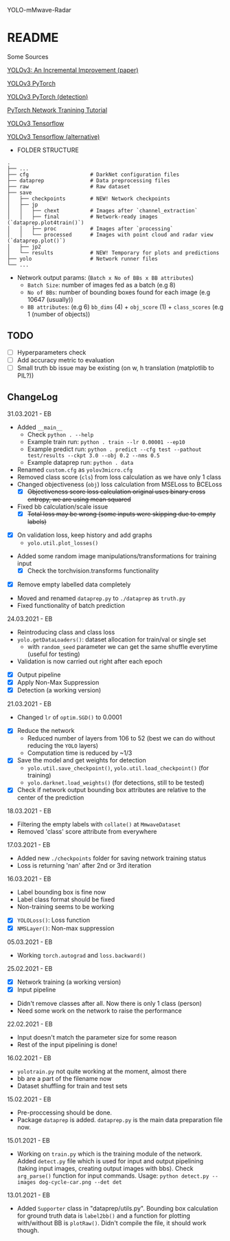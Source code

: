 YOLO-mMwave-Radar

# README

Some Sources

[YOLOv3: An Incremental Improvement (paper)](https://arxiv.org/abs/1804.02767)

[YOLOv3 PyTorch](https://github.com/ecr23xx/yolov3.pytorch/blob/master/src/layers.py)

[YOLOv3 PyTorch (detection)](https://blog.paperspace.com/how-to-implement-a-yolo-object-detector-in-pytorch/)

[PyTorch Network Tranining Tutorial](https://pytorch.org/tutorials/beginner/blitz/cifar10_tutorial.html)

[YOLOv3 Tensorflow](https://github.com/qqwweee/keras-yolo3/blob/master/yolo3/model.py)

[YOLOv3 Tensorflow (alternative)](https://towardsdatascience.com/dive-really-deep-into-yolo-v3-a-beginners-guide-9e3d2666280e)



- FOLDER STRUCTURE
```
.
├── ...
├── cfg                    # DarkNet configuration files
├── dataprep               # Data preprocessing files
├── raw                    # Raw dataset
├── save
│   ├── checkpoints        # NEW! Network checkpoints
│   ├── jp
│   │   ├── chext          # Images after `channel_extraction`
│   │   ├── final          # Network-ready images (`dataprep.plot4train()`)
│   │   ├── proc           # Images after `processing`
│   │   └── processed      # Images with point cloud and radar view (`dataprep.plot()`)
│   ├── jp2
│   └── results            # NEW! Temporary for plots and predictions
├── yolo                   # Network runner files
└── ...
```

- Network output params: (`Batch x No of BBs x BB attributes`)
    - `Batch Size`: number of images fed as a batch (e.g 8)
    - `No of BBs`: number of bounding boxes found for each image (e.g 10647 (usually))
    - `BB attributes`: (e.g 6) `bb_dims` (4) + `obj_score` (1) + `class_scores` (e.g 1 (number of objects)) 

## TODO

- [ ] Hyperparameters check
- [ ] Add accuracy metric to evaluation
- [ ] Small truth bb issue may be existing (on w, h translation (matplotlib to PIL?))

## ChangeLog

31.03.2021 - EB
- Added `__main__`
    - Check `python . --help`
    - Example train run: `python . train --lr 0.00001 --ep10`
    - Example predict run: `python . predict --cfg test --pathout test/results --ckpt 3.0 --obj 0.2 --nms 0.5`
    - Example dataprep run: `python . data`
- Renamed `custom.cfg` as `yolov3micro.cfg`
- Removed class score (`cls`) from loss calculation as we have only 1 class
- Changed objectiveness (`obj`) loss calculation from MSELoss to BCELoss
    - [x] ~~Objectiveness score loss calculation original uses binary cross entropy, we are using mean squared~~
- Fixed bb calculation/scale issue
    - [x] ~~Total loss may be wrong (some inputs were skipping due to empty labels)~~
- [x] On validation loss, keep history and add graphs
    - `yolo.util.plot_losses()`
- Added some random image manipulations/transformations for training input
    - [x] Check the torchvision.transforms functionality
- [x] Remove empty labelled data completely
- Moved and renamed `dataprep.py` to `./dataprep` as `truth.py`
- Fixed functionality of batch prediction

24.03.2021 - EB
- Reintroducing class and class loss
- `yolo.getDataLoaders()`: dataset allocation for train/val or single set
    - with `random_seed` parameter we can get the same shuffle everytime (useful for testing)
- Validation is now carried out right after each epoch
- [x] Output pipeline
- [x] Apply Non-Max Suppression
- [x] Detection (a working version)

21.03.2021 - EB
- Changed `lr` of `optim.SGD()` to 0.0001
- [x] Reduce the network
    - Reduced number of layers from 106 to 52 (best we can do without reducing the `YOLO` layers)
    - Computation time is reduced by ~1/3
- [x] Save the model and get weights for detection
    - `yolo.util.save_checkpoint()`, `yolo.util.load_checkpoint()` (for training)
    - `yolo.darknet.load_weights()` (for detections, still to be tested)
- [x] Check if network output bounding box attributes are relative to the center of the prediction

18.03.2021 - EB
- Filtering the empty labels with `collate()` at `MmwaveDataset`
- Removed 'class' score attribute from everywhere

17.03.2021 - EB
- Added new `./checkpoints` folder for saving network training status
- Loss is returning 'nan' after 2nd or 3rd iteration

16.03.2021 - EB
- Label bounding box is fine now
- Label class format should be fixed
- Non-training seems to be working
- [x] `YOLOLoss()`: Loss function
- [x] `NMSLayer()`: Non-max suppression

05.03.2021 - EB
- Working `torch.autograd` and `loss.backward()`

25.02.2021 - EB
- [x] Network training (a working version)
- [x] Input pipeline
- Didn't remove classes after all. Now there is only 1 class (person)
- Need some work on the network to raise the performance

22.02.2021 - EB
- Input doesn't match the parameter size for some reason
- Rest of the input pipelining is done!

16.02.2021 - EB
- `yolotrain.py` not quite working at the moment, almost there
- bb are a part of the filename now
- Dataset shuffling for train and test sets

15.02.2021 - EB
- Pre-proccessing should be done.
- Package `dataprep` is added. `dataprep.py` is the main data preparation file now.

15.01.2021 - EB
- Working on `train.py` which is the training module of the network.\
 Added `detect.py` file which is used for input and output pipelining (taking input images, creating output images with bbs). Check `arg_parse()` function for input commands. Usage:
`python detect.py --images dog-cycle-car.png --det det`

13.01.2021 - EB
- Added `Supporter` class in "dataprep/utils.py". Bounding box calculation for ground truth data is `label2bb()` and a function for plotting with/without BB is `plotRaw()`. Didn't compile the file, it should work though.
